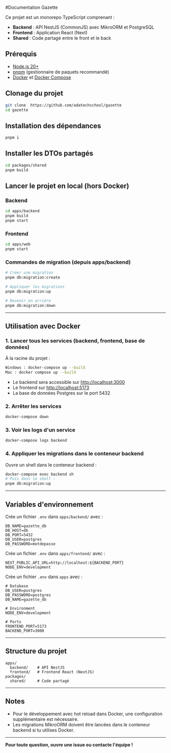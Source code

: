 #Documentation Gazette

Ce projet est un monorepo TypeScript comprenant :

- **Backend** : API NestJS (CommonJS) avec MikroORM et PostgreSQL
- **Frontend** : Application React (Next)
- **Shared** : Code partagé entre le front et le back

## Prérequis

- [Node.js 20+](https://nodejs.org/)
- [pnpm](https://pnpm.io/) (gestionnaire de paquets recommandé)
- [Docker](https://www.docker.com/) et [Docker Compose](https://docs.docker.com/compose/)

## Clonage du projet

```bash
git clone  https://github.com/adatechschool/gazette
cd gazette
```

## Installation des dépendances

```bash
pnpm i
```

## Installer les DTOs partagés

```bash
cd packages/shared
pnpm build
```

## Lancer le projet en local (hors Docker)

### Backend

```bash
cd apps/backend
pnpm build
pnpm start
```

### Frontend

```bash
cd apps/web
pnpm start
```

### Commandes de migration (depuis apps/backend)

```bash
# Créer une migration
pnpm db:migration:create

# Appliquer les migrations
pnpm db:migration:up

# Revenir en arrière
pnpm db:migration:down
```

---

## Utilisation avec Docker

### 1. Lancer tous les services (backend, frontend, base de données)

À la racine du projet :

```bash
Windows : docker-compose up --build
Mac : docker compose up --build
```

- Le backend sera accessible sur [http://localhost:3000](http://localhost:3000)
- Le frontend sur [http://localhost:5173](http://localhost:3002)
- La base de données Postgres sur le port 5432

### 2. Arrêter les services

```bash
docker-compose down
```

### 3. Voir les logs d'un service

```bash
docker-compose logs backend
```

### 4. Appliquer les migrations dans le conteneur backend

Ouvre un shell dans le conteneur backend :

```bash
docker-compose exec backend sh
# Puis dans le shell :
pnpm db:migration:up
```

---

## Variables d'environnement

Crée un fichier `.env` dans `apps/backend/` avec :

```
DB_NAME=gazette_db
DB_HOST=db
DB_PORT=5432
DB_USER=postgres
DB_PASSWORD=motdepasse
```

Crée un fichier `.env` dans `apps/frontend/` avec :

```
NEXT_PUBLIC_API_URL=http://localhost:${BACKEND_PORT}
NODE_ENV=development
```

Crée un fichier `.env` dans `apps` avec :

```
# Database
DB_USER=postgres
DB_PASSWORD=postgres
DB_NAME=gazette_db

# Environment
NODE_ENV=development

# Ports
FRONTEND_PORT=5173
BACKEND_PORT=3000
```

---

## Structure du projet

```
apps/
  backend/    # API NestJS
  frontend/   # Frontend React (NextJS)
packages/
  shared/     # Code partagé
```

---

## Notes

- Pour le développement avec hot reload dans Docker, une configuration supplémentaire est nécessaire.
- Les migrations MikroORM doivent être lancées dans le conteneur backend si tu utilises Docker.

---

**Pour toute question, ouvre une issue ou contacte l'équipe !**

